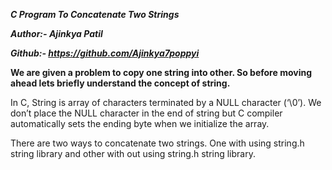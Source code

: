 ***C Program To Concatenate Two Strings***

***Author:- Ajinkya Patil***

***Github:- https://github.com/Ajinkya7poppyi***

**We are given a problem to copy one string into other. So before moving ahead lets briefly understand the concept of string.**

In C, String is array of characters terminated by a NULL character (‘\0’).  We don’t place the NULL character in the end of string but C compiler automatically sets the ending byte when we initialize the array.

There are two ways to concatenate two strings. One with using string.h  string library and other with out using  string.h  string library.